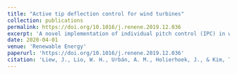 ```yaml
---
title: "Active tip deflection control for wind turbines"
collection: publications
permalink: https://doi.org/10.1016/j.renene.2019.12.036
excerpt: 'A novel implementation of individual pitch control (IPC) in wind turbines to reduce loads and increase blade-tower clearance simultaneously.'
date: 2020-04-01
venue: 'Renewable Energy'
paperurl: 'https://doi.org/10.1016/j.renene.2019.12.036'
citation: 'Liew, J., Lio, W. H., Urbán, A. M., Holierhoek, J., & Kim, T. (2020). Active tip deflection control for wind turbines. Renewable Energy, 149, 445-454.'
---
```

